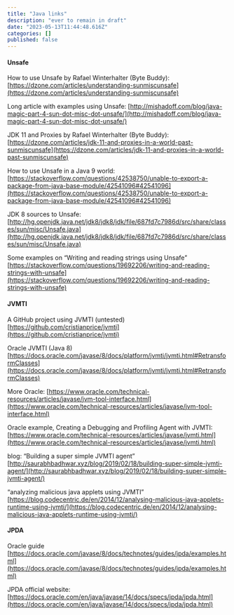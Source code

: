 ```yaml
---
title: "Java links"
description: "ever to remain in draft"
date: "2023-05-13T11:44:48.616Z"
categories: []
published: false
---
```


#### Unsafe

How to use Unsafe by Rafael Winterhalter (Byte Buddy): [https://dzone.com/articles/understanding-sunmiscunsafe](https://dzone.com/articles/understanding-sunmiscunsafe)

Long article with examples using Unsafe: [http://mishadoff.com/blog/java-magic-part-4-sun-dot-misc-dot-unsafe/](http://mishadoff.com/blog/java-magic-part-4-sun-dot-misc-dot-unsafe/)

JDK 11 and Proxies by Rafael Winterhalter (Byte Buddy): [https://dzone.com/articles/jdk-11-and-proxies-in-a-world-past-sunmiscunsafe](https://dzone.com/articles/jdk-11-and-proxies-in-a-world-past-sunmiscunsafe)

How to use Unsafe in a Java 9 world: [https://stackoverflow.com/questions/42538750/unable-to-export-a-package-from-java-base-module/42541096#42541096](https://stackoverflow.com/questions/42538750/unable-to-export-a-package-from-java-base-module/42541096#42541096)

JDK 8 sources to Unsafe: [http://hg.openjdk.java.net/jdk8/jdk8/jdk/file/687fd7c7986d/src/share/classes/sun/misc/Unsafe.java](http://hg.openjdk.java.net/jdk8/jdk8/jdk/file/687fd7c7986d/src/share/classes/sun/misc/Unsafe.java)

Some examples on “Writing and reading strings using Unsafe” [https://stackoverflow.com/questions/19692206/writing-and-reading-strings-with-unsafe](https://stackoverflow.com/questions/19692206/writing-and-reading-strings-with-unsafe)

#### JVMTI

A GitHub project using JVMTI (untested) [https://github.com/cristianprice/jvmti](https://github.com/cristianprice/jvmti)

Oracle JVMTI (Java 8) [https://docs.oracle.com/javase/8/docs/platform/jvmti/jvmti.html#RetransformClasses](https://docs.oracle.com/javase/8/docs/platform/jvmti/jvmti.html#RetransformClasses)

More Oracle: [https://www.oracle.com/technical-resources/articles/javase/jvm-tool-interface.html](https://www.oracle.com/technical-resources/articles/javase/jvm-tool-interface.html)

Oracle example, Creating a Debugging and Profiling Agent with JVMTI: [https://www.oracle.com/technical-resources/articles/javase/jvmti.html](https://www.oracle.com/technical-resources/articles/javase/jvmti.html)

blog: “Building a super simple JVMTI agent” [http://saurabhbadhwar.xyz/blog/2019/02/18/building-super-simple-jvmti-agent/](http://saurabhbadhwar.xyz/blog/2019/02/18/building-super-simple-jvmti-agent/)

“analyzing malicious java applets using JVMTI” [https://blog.codecentric.de/en/2014/12/analysing-malicious-java-applets-runtime-using-jvmti/](https://blog.codecentric.de/en/2014/12/analysing-malicious-java-applets-runtime-using-jvmti/)

#### JPDA

Oracle guide [https://docs.oracle.com/javase/8/docs/technotes/guides/jpda/examples.html](https://docs.oracle.com/javase/8/docs/technotes/guides/jpda/examples.html)

JPDA official website: [https://docs.oracle.com/en/java/javase/14/docs/specs/jpda/jpda.html](https://docs.oracle.com/en/java/javase/14/docs/specs/jpda/jpda.html)
